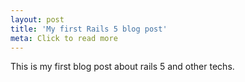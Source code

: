 ```yaml
---
layout: post
title: 'My first Rails 5 blog post'
meta: Click to read more
---
```


This is my first blog post about rails 5 and other techs.
